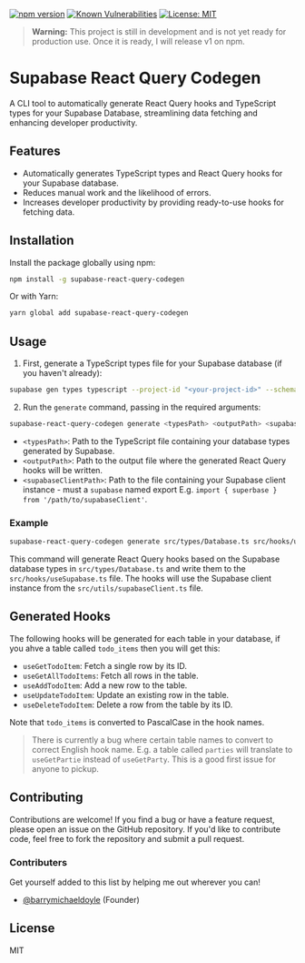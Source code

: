 [![npm version](https://img.shields.io/npm/v/supabase-react-query-codegen.svg)](https://www.npmjs.com/package/supabase-react-query-codegen) [![Known Vulnerabilities](https://snyk.io/test/github/barrymichaeldoyle/supabase-react-query-codegen/badge.svg)](https://snyk.io/test/github/barrymichaeldoyle/supabase-react-query-codegen) [![License: MIT](https://img.shields.io/badge/License-MIT-yellow.svg)](https://opensource.org/licenses/MIT)

> **Warning:** This project is still in development and is not yet ready for production use. Once it is ready, I will release v1 on npm.

# Supabase React Query Codegen

A CLI tool to automatically generate React Query hooks and TypeScript types for your Supabase Database, streamlining data fetching and enhancing developer productivity.

## Features

- Automatically generates TypeScript types and React Query hooks for your Supabase database.
- Reduces manual work and the likelihood of errors.
- Increases developer productivity by providing ready-to-use hooks for fetching data.

## Installation

Install the package globally using npm:

```bash
npm install -g supabase-react-query-codegen
```

Or with Yarn:

```bash
yarn global add supabase-react-query-codegen
```

## Usage

1. First, generate a TypeScript types file for your Supabase database (if you haven't already):

```bash
supabase gen types typescript --project-id "<your-project-id>" --schema public > path/to/types.ts
```

2. Run the `generate` command, passing in the required arguments:

```bash
supabase-react-query-codegen generate <typesPath> <outputPath> <supabaseClientPath>
```

- `<typesPath>`: Path to the TypeScript file containing your database types generated by Supabase.
- `<outputPath>`: Path to the output file where the generated React Query hooks will be written.
- `<supabaseClientPath>`: Path to the file containing your Supabase client instance - must a `supabase` named export E.g. `import { superbase } from '/path/to/supabaseClient'`.

### Example

```bash
supabase-react-query-codegen generate src/types/Database.ts src/hooks/useSupabase.ts src/utils/supabaseClient.ts
```

This command will generate React Query hooks based on the Supabase database types in `src/types/Database.ts` and write them to the `src/hooks/useSupabase.ts` file. The hooks will use the Supabase client instance from the `src/utils/supabaseClient.ts` file.

## Generated Hooks

The following hooks will be generated for each table in your database, if you ahve a table called `todo_items` then you will get this:

- `useGetTodoItem`: Fetch a single row by its ID.
- `useGetAllTodoItems`: Fetch all rows in the table.
- `useAddTodoItem`: Add a new row to the table.
- `useUpdateTodoItem`: Update an existing row in the table.
- `useDeleteTodoItem`: Delete a row from the table by its ID.

Note that `todo_items` is converted to PascalCase in the hook names.

> There is currently a bug where certain table names to convert to correct English hook name. E.g. a table called `parties` will translate to `useGetPartie` instead of `useGetParty`. This is a good first issue for anyone to pickup.

## Contributing

Contributions are welcome! If you find a bug or have a feature request, please open an issue on the GitHub repository. If you'd like to contribute code, feel free to fork the repository and submit a pull request.

### Contributers

Get yourself added to this list by helping me out wherever you can!

- [@barrymichaeldoyle](https://github.com/barrymichaeldoyle) (Founder)

## License

MIT
